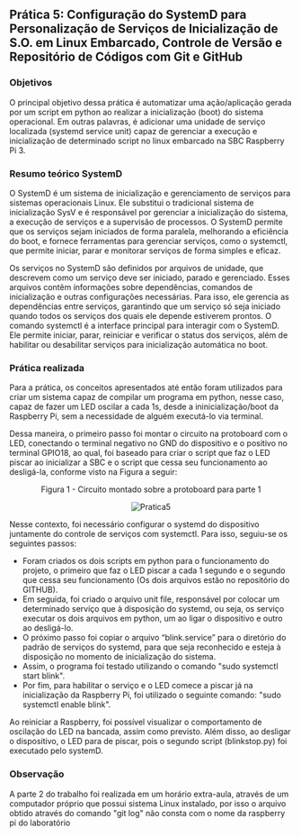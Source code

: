 ## Prática 5: Configuração do SystemD para Personalização de Serviços de Inicialização de S.O. em Linux Embarcado, Controle de Versão e Repositório de Códigos com Git e GitHub

### Objetivos
O principal objetivo dessa prática é automatizar uma ação/aplicação gerada por um script em python ao realizar a inicialização (boot) do sistema
operacional. Em outras palavras, é adicionar uma unidade de serviço localizada (systemd service unit) capaz de gerenciar a execução e inicialização
de determinado script no linux embarcado na SBC Raspberry Pi 3.

### Resumo teórico SystemD

O SystemD é um sistema de inicialização e gerenciamento de serviços para sistemas operacionais Linux. Ele substitui o tradicional sistema de
inicialização SysV e é responsável por gerenciar a inicialização do sistema, a execução de serviços e a supervisão de processos. O SystemD permite
que os serviços sejam iniciados de forma paralela, melhorando a eficiência do boot, e fornece ferramentas para gerenciar serviços, como o systemctl,
que permite iniciar, parar e monitorar serviços de forma simples e eficaz.

Os serviços no SystemD são definidos por arquivos de unidade, que descrevem como um serviço deve ser iniciado, parado e gerenciado. Esses arquivos
contêm informações sobre dependências, comandos de inicialização e outras configurações necessárias. Para isso, ele gerencia as dependências entre
serviços, garantindo que um serviço só seja iniciado quando todos os serviços dos quais ele depende estiverem prontos. O comando systemctl é a
interface principal para interagir com o SystemD. Ele permite iniciar, parar, reiniciar e verificar o status dos serviços, além de habilitar ou
desabilitar serviços para inicialização automática no boot.

### Prática realizada

Para a prática, os conceitos apresentados até então foram utilizados para criar um sistema capaz de compilar um programa em python, nesse caso,
capaz de fazer um LED oscilar a cada 1s, desde a ininicialização/boot da Raspberry Pi, sem a necessidade de alguém executá-lo via terminal.

Dessa maneira, o primeiro passo foi montar o circuito na protoboard com o LED, conectando o terminal negativo no GND do dispositivo e o positivo no
terminal GPIO18, ao qual, foi baseado para criar o script que faz o LED piscar ao inicializar a SBC e o script que cessa seu funcionamento ao 
desligá-la, conforme visto na Figura a seguir:

<div align="center">
Figura 1 - Circuito montado sobre a protoboard para parte 1
  
![Pratica5](https://github.com/user-attachments/assets/15fded69-dadd-40e9-8bdf-524c03fb723e)

</div>

Nesse contexto, foi necessário configurar o systemd do dispositivo juntamente do controle de serviços com systemctl. Para isso, seguiu-se os
seguintes passos:
* Foram criados os dois scripts em python para o funcionamento do projeto, o primeiro que faz o LED piscar a cada 1 segundo e o segundo que cessa
seu funcionamento (Os dois arquivos estão no repositório do GITHUB).
* Em seguida, foi criado o arquivo unit file, responsável por colocar um determinado serviço que à disposição do systemd, ou seja, os serviço
executar os dois arquivos em python, um ao ligar o dispositivo e outro ao desligá-lo.
* O próximo passo foi copiar o arquivo “blink.service” para o diretório do padrão de serviços do systemd, para que seja reconhecido
e esteja à disposição no momento de inicialização do sistema.
* Assim, o programa foi testado utilizando o comando "sudo systemctl start blink".
* Por fim, para habilitar o serviço e o LED comece a piscar já na inicialização da Raspberry Pi, foi utilizado o seguinte comando:
"sudo systemctl enable blink".

Ao reiniciar a Raspberry, foi possível visualizar o comportamento de oscilação do LED na bancada, assim como previsto. Além disso, ao desligar o 
dispositivo, o LED para de piscar, pois o segundo script (blinkstop.py) foi executado pelo systemD.


### Observação

A parte 2 do trabalho foi realizada em um horário extra-aula, através de um computador próprio que possui sistema Linux instalado, por isso
o arquivo obtido através do comando "git log" não consta com o nome da raspberry pi do laboratório
